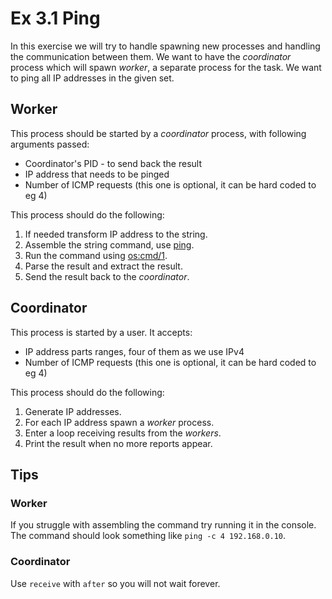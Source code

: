 # Ex 3.1 Ping

In this exercise we will try to handle spawning new processes and handling the communication between them.
We want to have the _coordinator_ process which will spawn _worker_, a separate process for the task.
We want to ping all IP addresses in the given set.

## Worker

This process should be started by a _coordinator_ process, with following arguments passed:
 
 - Coordinator's PID - to send back the result
 - IP address that needs to be pinged
 - Number of ICMP requests (this one is optional, it can be hard coded to eg 4)

This process should do the following:

1) If needed transform IP address to the string.
2) Assemble the string command, use [ping](https://linux.die.net/man/8/ping).
3) Run the command using [os:cmd/1](http://erlang.org/doc/man/os.html#cmd-1).
4) Parse the result and extract the result.
5) Send the result back to the _coordinator_.

## Coordinator

This process is started by a user. It accepts:

 - IP address parts ranges, four of them as we use IPv4
 - Number of ICMP requests (this one is optional, it can be hard coded to eg 4)

This process should do the following:

1) Generate IP addresses.
2) For each IP address spawn a _worker_ process.
3) Enter a loop receiving results from the _workers_.
4) Print the result when no more reports appear.

## Tips

### Worker

If you struggle with assembling the command try running it in the console.
The command should look something like `ping -c 4 192.168.0.10`.


### Coordinator

Use `receive` with `after` so you will not wait forever.